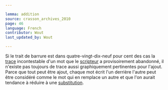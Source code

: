 ```yaml
---

lemma: addition
source: crasson_archives_2010
page: 46
language: French
contributor: Wout
last_updated_by: Wout

---
```


Si le trait de barrure est dans quatre-vingt-dix-neuf pour cent des cas la [trace](trace.html) incontestable d'un mot que le [scripteur](writer.html) a provisoirement abandonné, il n'existe pas toujours de trace aussi graphiquement pertinentes pour l'ajout. Parce que tout peut être ajout, chaque mot écrit l'un derrière l'autre peut être considéré comme le mot qui en remplace un autre et que l'on aurait tendance à réduire à une [substitution](substitution.html).
